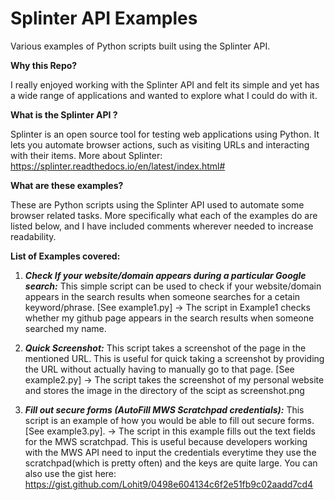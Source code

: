 # Splinter API Examples
Various examples of Python scripts built using the Splinter API. 

**Why this Repo?**

I really enjoyed working with the Splinter API and felt its simple and yet has a wide range of applications and wanted to explore what I could do with it.

**What is the Splinter API ?**

Splinter is an open source tool for testing web applications using Python. It lets you automate browser actions, such as visiting URLs and interacting with their items.
More about Splinter: https://splinter.readthedocs.io/en/latest/index.html#

**What are these examples?**

These are Python scripts using the Splinter API used to automate some browser related tasks. More specifically what each of the examples do are listed below, and I have included comments wherever needed to increase readability.

**List of Examples covered:**

1. ***Check If your website/domain appears during a particular Google search:*** This simple script can be used to check if your website/domain appears in the search results when someone searches for a cetain keyword/phrase. [See example1.py]
-> The script in Example1 checks whether my github page appears in the search results when someone searched my name. 

2. ***Quick Screenshot:*** This script takes a screenshot of the page in the mentioned URL. This is useful for quick taking a screenshot by providing the URL without actually having to manually go to that page. [See example2.py]
-> The script takes the screenshot of my personal website and stores the image in the directory of the scipt as screenshot.png

3. ***Fill out secure forms (AutoFill MWS Scratchpad credentials):*** This script is an example of how you would be able to fill out secure forms. [See example3.py]. 
      -> The script in this example fills out the text fields for the MWS scratchpad. This is useful because developers working with the MWS API need to input the credentials everytime they use the scratchpad(which is pretty often) and the keys are quite large. You can also use the gist here: https://gist.github.com/Lohit9/0498e604134c6f2e51fb9c02aadd7cd4


